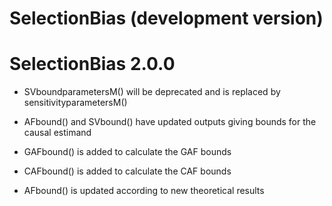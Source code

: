 # SelectionBias (development version)

# SelectionBias 2.0.0

* SVboundparametersM() will be deprecated and is replaced by sensitivityparametersM()

* AFbound() and SVbound() have updated outputs giving bounds for the causal estimand

* GAFbound() is added to calculate the GAF bounds

* CAFbound() is added to calculate the CAF bounds

* AFbound() is updated according to new theoretical results
